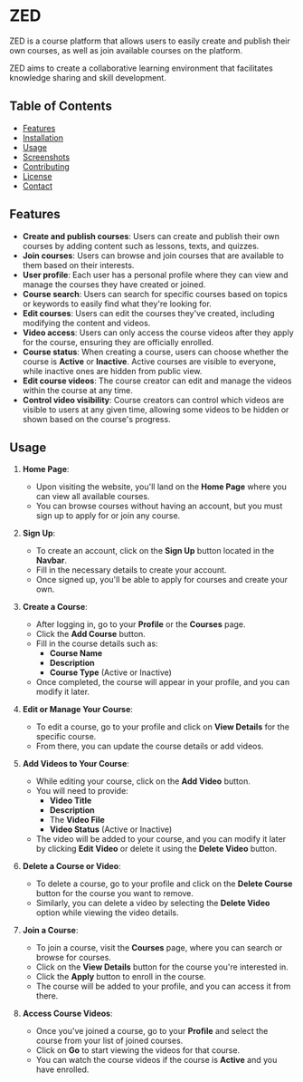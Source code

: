 # ZED

ZED is a course platform that allows users to easily create and publish their own courses, as well as join available courses on the platform. 

ZED aims to create a collaborative learning environment that facilitates knowledge sharing and skill development.

## Table of Contents
- [Features](#Features)
- [Installation](#installation)
- [Usage](#usage)
- [Screenshots](#screenshots)
- [Contributing](#contributing)
- [License](#license)
- [Contact](#contact)


## Features

- **Create and publish courses**: Users can create and publish their own courses by adding content such as lessons, texts, and quizzes.
- **Join courses**: Users can browse and join courses that are available to them based on their interests.
- **User profile**: Each user has a personal profile where they can view and manage the courses they have created or joined.
- **Course search**: Users can search for specific courses based on topics or keywords to easily find what they're looking for.
- **Edit courses**: Users can edit the courses they've created, including modifying the content and videos.
- **Video access**: Users can only access the course videos after they apply for the course, ensuring they are officially enrolled.
- **Course status**: When creating a course, users can choose whether the course is **Active** or **Inactive**. Active courses are visible to everyone, while inactive ones are hidden from public view.
- **Edit course videos**: The course creator can edit and manage the videos within the course at any time.
- **Control video visibility**: Course creators can control which videos are visible to users at any given time, allowing some videos to be hidden or shown based on the course's progress.

## Usage

1. **Home Page**:
   - Upon visiting the website, you'll land on the **Home Page** where you can view all available courses.
   - You can browse courses without having an account, but you must sign up to apply for or join any course.

2. **Sign Up**:
   - To create an account, click on the **Sign Up** button located in the **Navbar**.
   - Fill in the necessary details to create your account.
   - Once signed up, you'll be able to apply for courses and create your own.

3. **Create a Course**:
   - After logging in, go to your **Profile** or the **Courses** page.
   - Click the **Add Course** button.
   - Fill in the course details such as:
     - **Course Name**
     - **Description**
     - **Course Type** (Active or Inactive)
   - Once completed, the course will appear in your profile, and you can modify it later.

4. **Edit or Manage Your Course**:
   - To edit a course, go to your profile and click on **View Details** for the specific course.
   - From there, you can update the course details or add videos.

5. **Add Videos to Your Course**:
   - While editing your course, click on the **Add Video** button.
   - You will need to provide:
     - **Video Title**
     - **Description**
     - The **Video File**
     - **Video Status** (Active or Inactive)
   - The video will be added to your course, and you can modify it later by clicking **Edit Video** or delete it using the **Delete Video** button.

6. **Delete a Course or Video**:
   - To delete a course, go to your profile and click on the **Delete Course** button for the course you want to remove.
   - Similarly, you can delete a video by selecting the **Delete Video** option while viewing the video details.

7. **Join a Course**:
   - To join a course, visit the **Courses** page, where you can search or browse for courses.
   - Click on the **View Details** button for the course you're interested in.
   - Click the **Apply** button to enroll in the course.
   - The course will be added to your profile, and you can access it from there.

8. **Access Course Videos**:
   - Once you've joined a course, go to your **Profile** and select the course from your list of joined courses.
   - Click on **Go** to start viewing the videos for that course.
   - You can watch the course videos if the course is **Active** and you have enrolled.


